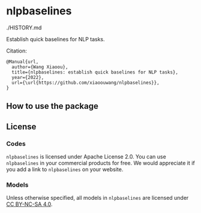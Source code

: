 # nlpbaselines

./HISTORY.md

Establish quick baselines for NLP tasks.

Citation:

```
@Manual{url,
  author={Wang Xiaoou},
  title={nlpbaselines: establish quick baselines for NLP tasks},
  year={2022},
  url={\url{https://github.com/xiaoouwang/nlpbaselines}},
}
```

## How to use the package

## License

### Codes

`nlpbaselines` is licensed under Apache License 2.0. You can use `nlpbaselines` in your commercial products for free. We would appreciate it if you add a link to `nlpbaselines` on your website.

### Models

Unless otherwise specified, all models in `nlpbaselines` are licensed under [CC BY-NC-SA 4.0](https://creativecommons.org/licenses/by-nc-sa/4.0/).